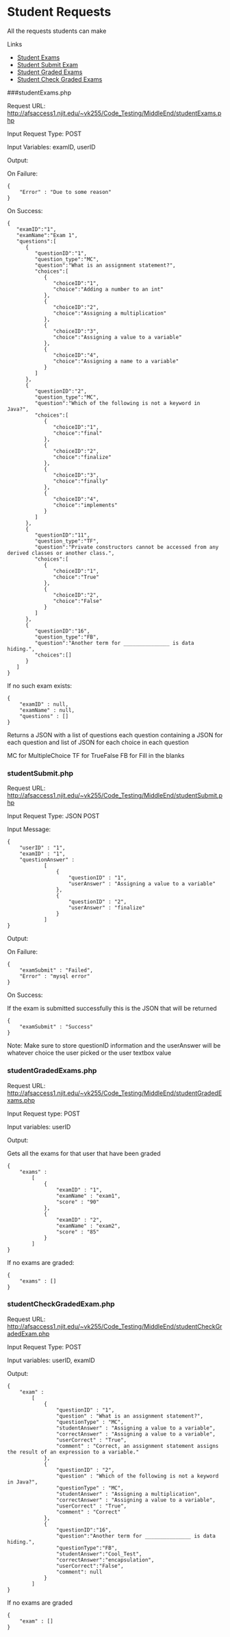 # Student Requests

All the requests students can make

Links

* [Student Exams](#studentexams.php)
* [Student Submit Exam](#studentsubmit.php)
* [Student Graded Exams](#studentgradedExams.php)
* [Student Check Graded Exams](#studentcheckgradedexam.php)

###studentExams.php

Request URL: http://afsaccess1.njit.edu/~vk255/Code_Testing/MiddleEnd/studentExams.php

Input Request Type: POST

Input Variables: examID, userID

Output:

On Failure:

```
{
	"Error" : "Due to some reason"
}
```

On Success:

```
{  
   "examID":"1",
   "examName":"Exam 1",
   "questions":[  
      {  
         "questionID":"1",
         "question_type":"MC",
         "question":"What is an assignment statement?",
         "choices":[  
            {  
               "choiceID":"1",
               "choice":"Adding a number to an int"
            },
            {  
               "choiceID":"2",
               "choice":"Assigning a multiplication"
            },
            {  
               "choiceID":"3",
               "choice":"Assigning a value to a variable"
            },
            {  
               "choiceID":"4",
               "choice":"Assigning a name to a variable"
            }
         ]
      },
      {  
         "questionID":"2",
         "question_type":"MC",
         "question":"Which of the following is not a keyword in Java?",
         "choices":[  
            {  
               "choiceID":"1",
               "choice":"final"
            },
            {  
               "choiceID":"2",
               "choice":"finalize"
            },
            {  
               "choiceID":"3",
               "choice":"finally"
            },
            {  
               "choiceID":"4",
               "choice":"implements"
            }
         ]
      },
      {  
         "questionID":"11",
         "question_type":"TF",
         "question":"Private constructors cannot be accessed from any derived classes or another class.",
         "choices":[  
            {  
               "choiceID":"1",
               "choice":"True"
            },
            {  
               "choiceID":"2",
               "choice":"False"
            }
         ]
      },
      {  
         "questionID":"16",
         "question_type":"FB",
         "question":"Another term for _______________ is data hiding.",
         "choices":[]
      }
   ]
}
```

If no such exam exists: 

```
{
	"examID" : null,
	"examName" : null,
	"questions" : []
}
```

Returns a JSON with a list of questions each question containing a JSON for each question and list of JSON for each choice in each question

MC for MultipleChoice 
TF for TrueFalse
FB for Fill in the blanks


### studentSubmit.php

Request URL: http://afsaccess1.njit.edu/~vk255/Code_Testing/MiddleEnd/studentSubmit.php
	
Input Request Type: JSON POST

Input Message:

```
{
	"userID" : "1",
	"examID" : "1",	
	"questionAnswer" : 
			[
				{
					"questionID" : "1",
					"userAnswer" : "Assigning a value to a variable"
				},
				{
					"questionID" : "2",
					"userAnswer" : "finalize"
				}
			]
}
```

Output:

On Failure:

```
{
	"examSubmit" : "Failed",
	"Error" : "mysql error"
}
```

On Success:

If the exam is submitted successfully this is the JSON that will be returned

```
{
	"examSubmit" : "Success"
}
```

Note: Make sure to store questionID information and the userAnswer will be whatever choice the user picked or the user textbox value


### studentGradedExams.php

Request URL: http://afsaccess1.njit.edu/~vk255/Code_Testing/MiddleEnd/studentGradedExams.php

Input Request type: POST

Input variables: userID

Output:

Gets all the exams for that user that have been graded

```
{
	"exams" : 
		[
			{
				"examID" : "1",
				"examName" : "exam1",
				"score" : "90"
			},
			{
				"examID" : "2",
				"examName" : "exam2",
				"score" : "85"
			}
		]
}
```

If no exams are graded: 

```
{
	"exams" : []
}
```

### studentCheckGradedExam.php

Request URL: http://afsaccess1.njit.edu/~vk255/Code_Testing/MiddleEnd/studentCheckGradedExam.php

Input Request Type: POST 

Input variables: userID, examID

Output:

```
{
	"exam" : 
		[
			{
				"questionID" : "1",
				"question" : "What is an assignment statement?",
				"questionType" : "MC",
				"studentAnswer" : "Assigning a value to a variable",
				"correctAnswer" : "Assigning a value to a variable",
				"userCorrect" : "True",
				"comment" : "Correct, an assignment statement assigns the result of an expression to a variable."
			},
			{
				"questionID" : "2",
				"question" : "Which of the following is not a keyword in Java?",
				"questionType" : "MC",
				"studentAnswer" : "Assigning a multiplication",
				"correctAnswer" : "Assigning a value to a variable",
				"userCorrect" : "True",
				"comment" : "Correct"
			},
			{
				"questionID":"16",
				"question":"Another term for _______________ is data hiding.",
				"questionType":"FB",
				"studentAnswer":"Cool_Test",
				"correctAnswer":"encapsulation",
				"userCorrect":"False",
				"comment": null
			}
		]
}
```

If no exams are graded

```
{
	"exam" : []
}
```